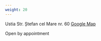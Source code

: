 ```yaml
---
weight: 20
---
```

Ustia
Str. Ștefan cel Mare nr. 60
[Google Map](https://maps.app.goo.gl/h59K3bGgGfksbmiJ9)

Open by appointment
